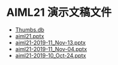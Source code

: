 <!--
This is a machine generated file, and should not be edited, as it will be overwritten with future updates.
-->

# <a name="aiml21-presentation-files"></a>AIML21 演示文稿文件

- [Thumbs.db](https://globaleventcdn.blob.core.windows.net/assets/aiml/aiml21/Thumbs.db)
- [aiml21.pptx](https://globaleventcdn.blob.core.windows.net/assets/aiml/aiml21/aiml21.pptx)
- [aiml21-2019-11_Nov-13.pptx](https://globaleventcdn.blob.core.windows.net/assets/aiml/aiml21/aiml21-2019-11_Nov-13.pptx)
- [aiml21-2019-11_Nov-04.pptx](https://globaleventcdn.blob.core.windows.net/assets/aiml/aiml21/aiml21-2019-11_Nov-04.pptx)
- [aiml21-2019-10_Oct-24.pptx](https://globaleventcdn.blob.core.windows.net/assets/aiml/aiml21/aiml21-2019-10_Oct-24.pptx)


